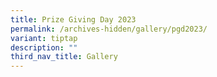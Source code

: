 ```yaml
---
title: Prize Giving Day 2023
permalink: /archives-hidden/gallery/pgd2023/
variant: tiptap
description: ""
third_nav_title: Gallery
---
```

